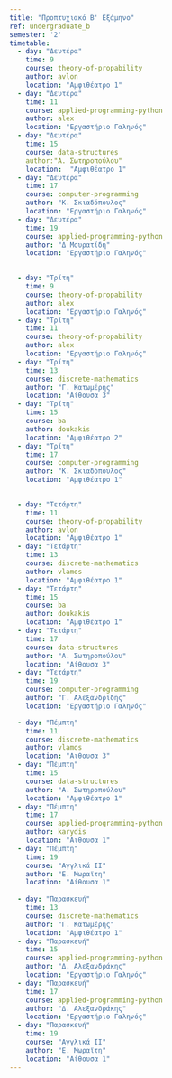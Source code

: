 ```yaml
---
title: "Προπτυχιακό Β' Εξάμηνο"
ref: undergraduate_b
semester: '2'
timetable:
  - day: "Δευτέρα"
    time: 9
    course: theory-of-propability 
    author: avlon
    location: "Aμφιθέατρο 1"
  - day: "Δευτέρα"
    time: 11
    course: applied-programming-python
    author: alex
    location: "Εργαστήριο Γαληνός"
  - day: "Δευτέρα"
    time: 15
    course: data-structures
    author:"Α. Σωτηροπούλου"
    location:  "Αμφιθέατρο 1"
  - day: "Δευτέρα"
    time: 17
    course: computer-programming
    author: "Κ. Σκιαδόπουλος"
    location: "Εργαστήριο Γαληνός"
  - day: "Δευτέρα"
    time: 19
    course: applied-programming-python
    author: "Δ Μουρατίδη"
    location: "Εργαστήριο Γαληνός"

    
  - day: "Τρίτη"
    time: 9
    course: theory-of-propability
    author: alex
    location: "Εργαστήριο Γαληνός"  
  - day: "Τρίτη"
    time: 11
    course: theory-of-propability
    author: alex
    location: "Εργαστήριο Γαληνός"
  - day: "Τρίτη"
    time: 13
    course: discrete-mathematics 
    author: "Γ. Κατωμέρης"
    location: "Αίθουσα 3"
  - day: "Τρίτη"
    time: 15
    course: ba
    author: doukakis
    location: "Αμφιθέατρο 2"
  - day: "Τρίτη"
    time: 17
    course: computer-programming
    author: "Κ. Σκιαδόπουλος"
    location: "Αμφιθέατρο 1"
  

  - day: "Τετάρτη"
    time: 11
    course: theory-of-propability
    author: avlon
    location: "Αμφιθέατρο 1"
  - day: "Τετάρτη"
    time: 13
    course: discrete-mathematics
    author: vlamos
    location: "Αμφιθέατρο 1"
  - day: "Τετάρτη"
    time: 15
    course: ba
    author: doukakis
    location: "Αμφιθέατρο 1"
  - day: "Τετάρτη"
    time: 17
    course: data-structures
    author: "Α. Σωτηροπούλου"
    location: "Αίθουσα 3"
  - day: "Τετάρτη"
    time: 19
    course: computer-programming
    author: "Γ. Αλεξανδρίδης"
    location: "Εργαστήριο Γαληνός"

  - day: "Πέμπτη"
    time: 11
    course: discrete-mathematics
    author: vlamos
    location: "Αιθουσα 3"
  - day: "Πέμπτη"
    time: 15
    course: data-structures
    author: "Α. Σωτηροπούλου"
    location: "Αμφιθέατρο 1"
  - day: "Πέμπτη"
    time: 17
    course: applied-programming-python
    author: karydis
    location: "Αιθουσα 1"
  - day: "Πέμπτη"
    time: 19
    course: "Αγγλικά II" 
    author: "Ε. Μωραϊτη"
    location: "Αίθουσα 1"
  
  - day: "Παρασκευή"
    time: 13
    course: discrete-mathematics
    author: "Γ. Κατωμέρης"
    location: "Αμφιθέατρο 1"
  - day: "Παρασκευή"
    time: 15
    course: applied-programming-python
    author: "Δ. Αλεξανδράκης"
    location: "Εργαστήριο Γαληνός"
  - day: "Παρασκευή"
    time: 17
    course: applied-programming-python
    author: "Δ. Αλεξανδράκης"
    location: "Εργαστήριο Γαληνός"
  - day: "Παρασκευή"
    time: 19
    course: "Αγγλικά II" 
    author: "Ε. Μωραϊτη"
    location: "Αίθουσα 1"
---
```

